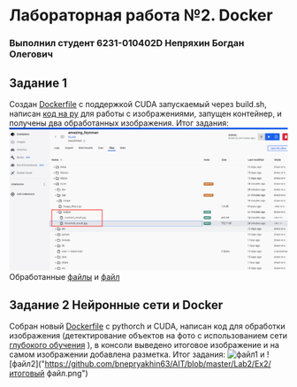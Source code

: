 # Лабораторная работа №2. Docker

### Выполнил студент 6231-010402D Непряхин Богдан Олегович

## Задание 1
Создан [Dockerfile](https://github.com/bnepryakhin63/AIT/blob/master/Lab2/Dockerfile) с поддержкой CUDA запускаемый через build.sh, написан [код на py](./Lab2/image_filters.py) для работы с изображениями, запущен контейнер, и получены два обработанных изображения.
Итог задания: ![Задание1](./res1.png) 
Обработанные [файлы](./Lab2/out/contrast_result.jpg) и [файл](./Lab2/out/threshold_result.jpg)

## Задание 2 Нейронные сети и Docker
Собран новый [Dockerfile](./Lab2/Ex2/Dockerfile) с pythorch и CUDA, написан код для обработки изображения (детектирование объектов на фото с использованием сети [глубокого обучения](./Lab2/Ex2/image_processing_script.py) ), в консоли выведено итоговое изображение и на самом изображении добавлена разметка. 
Итог задания: ![файл1]("https://github.com/bnepryakhin63/AIT/blob/master/Lab2/Ex2/itog.png") и 
![файл2]("https://github.com/bnepryakhin63/AIT/blob/master/Lab2/Ex2/итоговый файл.png")